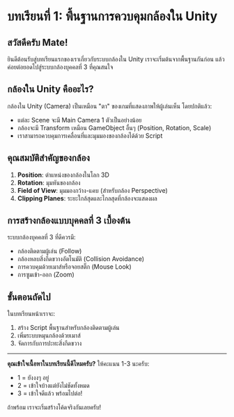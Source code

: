 # บทเรียนที่ 1: พื้นฐานการควบคุมกล้องใน Unity

## สวัสดีครับ Mate!

ยินดีต้อนรับสู่บทเรียนแรกของเราเกี่ยวกับระบบกล้องใน Unity เราจะเริ่มต้นจากพื้นฐานกันก่อน แล้วค่อยต่อยอดไปสู่ระบบกล้องบุคคลที่ 3 ที่คุณสนใจ

## กล้องใน Unity คืออะไร?

กล้องใน Unity (Camera) เป็นเหมือน "ตา" ของเกมที่แสดงภาพให้ผู้เล่นเห็น โดยปกติแล้ว:
- แต่ละ Scene จะมี Main Camera 1 ตัวเป็นอย่างน้อย
- กล้องจะมี Transform เหมือน GameObject อื่นๆ (Position, Rotation, Scale)
- เราสามารถควบคุมการเคลื่อนที่และมุมมองของกล้องได้ด้วย Script

## คุณสมบัติสำคัญของกล้อง

1. **Position**: ตำแหน่งของกล้องในโลก 3D
2. **Rotation**: มุมหันของกล้อง
3. **Field of View**: มุมมองกว้าง-แคบ (สำหรับกล้อง Perspective)
4. **Clipping Planes**: ระยะใกล้สุดและไกลสุดที่กล้องจะแสดงผล

## การสร้างกล้องแบบบุคคลที่ 3 เบื้องต้น

ระบบกล้องบุคคลที่ 3 ที่ดีควรมี:
- กล้องติดตามผู้เล่น (Follow)
- กล้องหลบสิ่งกีดขวางอัตโนมัติ (Collision Avoidance)
- การควบคุมด้วยเมาส์หรือจอยสติ๊ก (Mouse Look)
- การซูมเข้า-ออก (Zoom)

## ขั้นตอนถัดไป

ในบทเรียนหน้าเราจะ:
1. สร้าง Script พื้นฐานสำหรับกล้องติดตามผู้เล่น
2. เพิ่มระบบหมุนกล้องด้วยเมาส์
3. จัดการกับการปะทะสิ่งกีดขวาง

---

**คุณเข้าใจเนื้อหาในบทเรียนนี้ดีไหมครับ?** ให้คะแนน 1-3 นะครับ:
- 1 = ยังงงๆ อยู่
- 2 = เข้าใจบ้างแต่ยังไม่ชัดทั้งหมด
- 3 = เข้าใจดีแล้ว พร้อมไปต่อ!

ถ้าพร้อม เราจะเริ่มสร้างโค้ดจริงกันเลยครับ!
